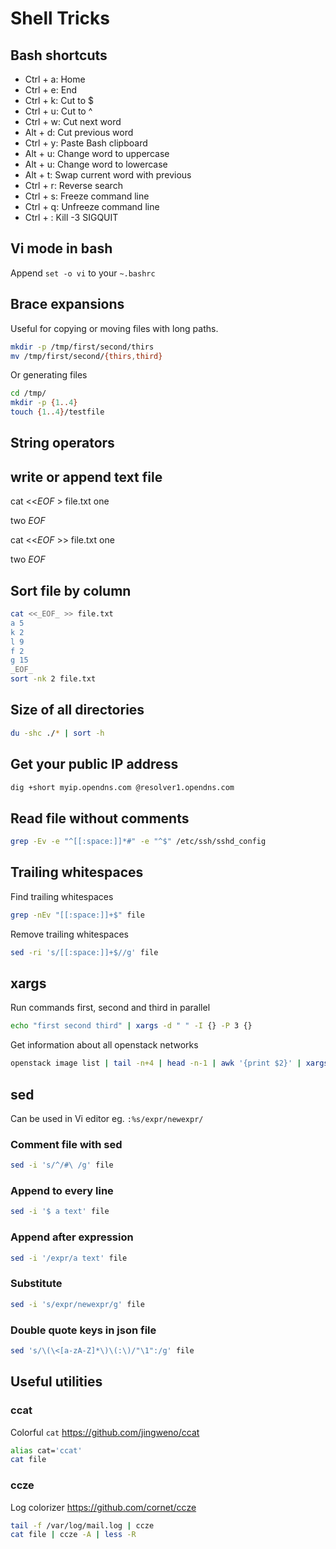 # Shell Tricks

## Bash shortcuts

* Ctrl + a: Home
* Ctrl + e: End
* Ctrl + k: Cut to $
* Ctrl + u: Cut to ^
* Ctrl + w: Cut next word
* Alt + d:  Cut previous word
* Ctrl + y: Paste Bash clipboard
* Alt + u: Change word to uppercase
* Alt + u: Change word to lowercase
* Alt + t: Swap current word with previous
* Ctrl + r: Reverse search
* Ctrl + s: Freeze command line
* Ctrl + q: Unfreeze command line
* Ctrl + \: Kill -3 SIGQUIT

## Vi mode in bash

Append `set -o vi` to your `~.bashrc`

## Brace expansions

Useful for copying or moving files with long paths.

```bash
mkdir -p /tmp/first/second/thirs
mv /tmp/first/second/{thirs,third}
```

Or generating files

```bash
cd /tmp/
mkdir -p {1..4}
touch {1..4}/testfile
```

## String operators

## write or append text file

cat <<_EOF_ > file.txt
one

two
_EOF_

cat <<_EOF_ >> file.txt
one

two
_EOF_

## Sort file by column

```bash
cat <<_EOF_ >> file.txt
a 5
k 2
l 9
f 2
g 15
_EOF_
sort -nk 2 file.txt
```

## Size of all directories

```bash
du -shc ./* | sort -h
```

## Get your public IP address

```bash
dig +short myip.opendns.com @resolver1.opendns.com
```

## Read file without comments

```bash
grep -Ev -e "^[[:space:]]*#" -e "^$" /etc/ssh/sshd_config
```

## Trailing whitespaces

Find trailing whitespaces

```bash
grep -nEv "[[:space:]]+$" file
```

Remove trailing whitespaces

```bash
sed -ri 's/[[:space:]]+$//g' file
```

## xargs

Run commands first, second and third in parallel

```bash
echo "first second third" | xargs -d " " -I {} -P 3 {}
```

Get information about all openstack networks

```bash
openstack image list | tail -n+4 | head -n-1 | awk '{print $2}' | xargs -I {} -P5 openstack image show {} | grep size
```

## sed

Can be used in Vi editor eg. `:%s/expr/newexpr/`

### Comment file with sed

```bash
sed -i 's/^/#\ /g' file
```

### Append to every line

```bash
sed -i '$ a text' file
```

### Append after expression

```bash
sed -i '/expr/a text' file
```

### Substitute

```bash
sed -i 's/expr/newexpr/g' file
```

### Double quote keys in json file

```bash
sed 's/\(\<[a-zA-Z]*\)\(:\)/"\1":/g' file
```

## Useful utilities

### ccat

Colorful `cat` https://github.com/jingweno/ccat

```bash
alias cat='ccat'
cat file
```

### ccze

Log colorizer https://github.com/cornet/ccze

```bash
tail -f /var/log/mail.log | ccze
cat file | ccze -A | less -R
```
